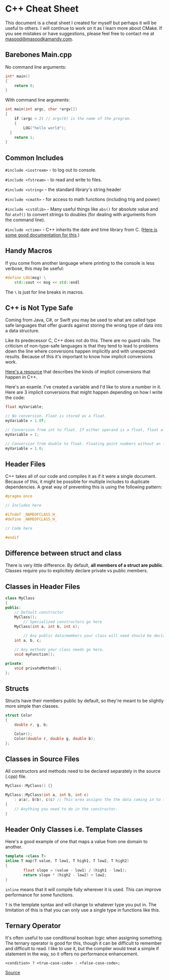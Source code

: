# C++ Cheat Sheet

This document is a cheat sheet I created for myself but perhaps it will be useful to others. I will continue to work on it as I learn more about CMake. If you see mistakes or have suggestions, please feel free to contact me at masood@masoodkamandy.com.

## Barebones Main.cpp

No command line arguments:

```c++
int* main()
{
	return 0;
}
```

With command line arguments:

```c++
int main(int argc, char *argv[])
{
	if (argc < 2) // argv[0] is the name of the program.
	{
		LOG("hello world");
  }
	return 1;
}
```

## Common Includes

`#include <iostream>` - to log out to console.

`#include <fstream>` - to read and write to files.

`#include <string>` - the standard library's string header

`#include <cmath>` - for access to math functions (including trig and power)

`#include <cstdlib>` - Many useful things like `abs()` for absolute value and for `atof()` to convert strings to doubles (for dealing with arguments from the command line).

`#include <ctime>` - C++ inherits the date and time library from C. ([Here is some good documentation for this](https://www.tutorialspoint.com/cplusplus/cpp_date_time.htm).)

## Handy Macros

If you come from another language where printing to the console is less verbose, this may be useful:

```c++
#define LOG(msg) \
    std::cout << msg << std::endl
```

The `\` is just for line breaks in macros.

## C++ is Not Type Safe

Coming from Java, C#, or Swift you may be used to what are called type safe languages that offer guards against storing the wrong type of data into a data structure.

Like its predecessor C, C++ does not do this. There are no guard rails. The criticism of non-type-safe languages is that they tend to lead to problems down the line where conversions happen implicitly and with unexpected results. Because of this it's important to know how implicit conversions work.

[Here's a resource](https://en.cppreference.com/w/cpp/language/operator_arithmetic#Conversions) that describes the kinds of implicit conversions that happen in C++.

Here's an examle. I've created a variable and I'd like to store a number in it. Here are 3 implicit conversions that might happen depending on how I write the code:

```c++
float myVariable;

// No conversion. Float is stored as a float.
myVariable = 1.0f;

// Conversion from int to float. If either operand is a float, float always wins.
myVariable = 1;

// Conversion from double to float. Floating point numbers without an f at the end are doubles by default.
myVariable = 1.0;
```

## Header Files

C++ takes all of our code and compiles it as if it were a single document. Because of this, it might be possible for multiple includes to duplicate dependencies. A great way of preventing this is using the following pattern:

```c++
#pragma once

// Includes here

#ifndef _NAMEOFCLASS_H_
#define _NAMEOFCLASS_H_

// Code here

#endif
```

## Difference between struct and class

There is very little difference. By default, **all members of a struct are public**. Classes require you to explicitely declare private vs public members.

## Classes in Header Files

```c++
class MyClass
{
public:
  	// Default constructor
    MyClass();
		// Specialized constructors go here
  	MyClass(int a, int b, int c);
	
		// Any public data/members your class will need should be declared here.
  	int a, b, c;

  	// Any methods your class needs go here.
    void myFunction();

private:
    void privateMethod();
};
```

## Structs

Structs have their members public by default, so they're meant to be slightly more simple than classes.

```c++
struct Color
{
    double r, g, b;

    Color();
    Color(double r, double g, double b);
};
```

## Classes in Source Files

All constructors and methods need to be declared separately in the source (.cpp) file.

```c++
MyClass::MyClass() {}

MyClass::MyClass(int a, int b, int c)
    : a(a), b(b), c(c) // This area assigns the the data coming in to the class's members.
{
    // Anything you need to do in the constructor.
}

```

## Header Only Classes i.e. Template Classes

Here's a good example of one that maps a value from one domain to another.

```c++
template <class T>
inline T map(T value, T low1, T high1, T low2, T high2)
{
		float slope = (value - low1) / (high1 - low1);
		return slope * (high2 - low2) + low2;
}
```

`inline` means that it will compile fully wherever it is used. This can improve performance for some functions.

`T` is the template syntax and will change to whatever type you put in. The limitation of this is that you can only use a single type in functions like this.

## Ternary Operator

It's often useful to use conditional boolean logic when assigning something. The ternary operator is good for this, though it can be difficult to remember and difficult to read. I like to use it, but the compiler would treat a simple if statement in the way, so it offers no performance enhancement.

```
<condition> ? <true-case-code> : <false-case-code>;
```

[Source](https://www.cprogramming.com/reference/operators/ternary-operator.html)